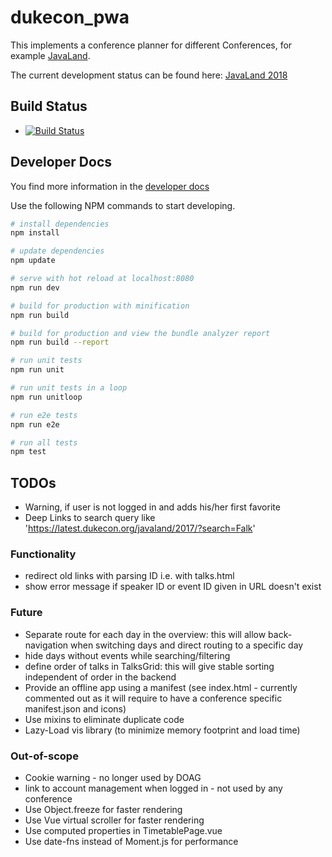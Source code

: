 # dukecon_pwa

This implements a conference planner for different Conferences, for example [JavaLand](http://javaland.eu).

The current development status can be found here: [JavaLand 2018](https://latest.dukecon.org/pwa/javaland/2018/)

## Build Status

* [![Build Status](https://travis-ci.org/dukecon/dukecon_pwa.svg?branch=develop)](https://travis-ci.org/dukecon/dukecon_pwa)

## Developer Docs

You find more information in the [developer docs](doc/README.adoc)

Use the following NPM commands to start developing. 

``` bash
# install dependencies
npm install

# update dependencies
npm update

# serve with hot reload at localhost:8080
npm run dev

# build for production with minification
npm run build

# build for production and view the bundle analyzer report
npm run build --report

# run unit tests
npm run unit

# run unit tests in a loop
npm run unitloop

# run e2e tests
npm run e2e

# run all tests
npm test
```

## TODOs 

* Warning, if user is not logged in and adds his/her first favorite
* Deep Links to search query like 'https://latest.dukecon.org/javaland/2017/?search=Falk'

### Functionality

* redirect old links with parsing ID i.e. with talks.html
* show error message if speaker ID or event ID given in URL doesn't exist

### Future

* Separate route for each day in the overview: this will allow back-navigation when switching days and direct routing to a specific day
* hide days without events while searching/filtering
* define order of talks in TalksGrid: this will give stable sorting independent of order in the backend
* Provide an offline app using a manifest (see index.html - currently commented out as it will require to have a conference specific manifest.json and icons)
* Use mixins to eliminate duplicate code
* Lazy-Load vis library (to minimize memory footprint and load time)

### Out-of-scope

* Cookie warning - no longer used by DOAG
* link to account management when logged in - not used by any conference
* Use Object.freeze for faster rendering
* Use Vue virtual scroller for faster rendering
* Use computed properties in TimetablePage.vue
* Use date-fns instead of Moment.js for performance
